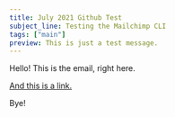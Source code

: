 ```yaml
---
title: July 2021 Github Test
subject_line: Testing the Mailchimp CLI
tags: ["main"]
preview: This is just a test message.
---
```

Hello! This is the email, right here.

[And this is a link.](https://society.robinsloan.com)

Bye!
